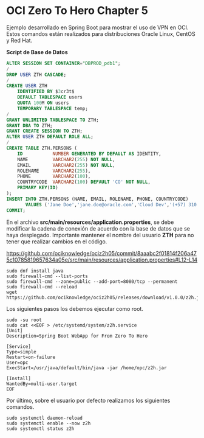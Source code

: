 # OCI Zero To Hero Chapter 5
Ejemplo desarrollado en Spring Boot para mostrar el uso de VPN en OCI. Estos comandos están realizados para distribuciones Oracle Linux, CentOS y Red Hat.

**Script de Base de Datos**

```sql
ALTER SESSION SET CONTAINER="DBPROD_pdb1";
/
DROP USER ZTH CASCADE;
/
CREATE USER ZTH 
    IDENTIFIED BY $3cr3t$
    DEFAULT TABLESPACE users 
    QUOTA 100M ON users 
    TEMPORARY TABLESPACE temp;
/
GRANT UNLIMITED TABLESPACE TO ZTH;
GRANT DBA TO ZTH;
GRANT CREATE SESSION TO ZTH;
ALTER USER ZTH DEFAULT ROLE ALL;
/
CREATE TABLE ZTH.PERSONS (
    ID           NUMBER GENERATED BY DEFAULT AS IDENTITY,
    NAME         VARCHAR2(255) NOT NULL,
    EMAIL        VARCHAR2(255) NOT NULL,
    ROLENAME     VARCHAR2(255),
    PHONE        VARCHAR2(100),
    COUNTRYCODE  VARCHAR2(100) DEFAULT 'CO' NOT NULL,
    PRIMARY KEY(ID)
);
INSERT INTO ZTH.PERSONS (NAME, EMAIL, ROLENAME, PHONE, COUNTRYCODE)
       VALUES ('Jane Doe','jane.doe@oracle.com','Cloud Dev','(+57) 310 123 4560', 'CO');
COMMIT;
```

En el archivo **src/main/resources/application.properties**, se debe modificar la cadena de conexión de acuerdo con la base de datos que se haya desplegado. Importante mantener el nombre del usuario **ZTH** para no tener que realizar cambios en el código.

https://github.com/ociknowledge/ociz2h05/commit/8aaabc2f01814f206a475c10785819657634a05e/src/main/resources/application.properties#L12-L14


```console
sudo dnf install java
sudo firewall-cmd --list-ports
sudo firewall-cmd --zone=public --add-port=8080/tcp --permanent
sudo firewall-cmd --reload
wget https://github.com/ociknowledge/ociz2h05/releases/download/v1.0.0/z2h.jar
```

Los siguientes pasos los debemos ejecutar como root.

```console
sudo -su root
sudo cat <<EOF > /etc/systemd/system/z2h.service
[Unit]
Description=Spring Boot WebApp for From Zero To Hero

[Service]
Type=simple
Restart=on-failure
User=opc
ExecStart=/usr/java/default/bin/java -jar /home/opc/z2h.jar

[Install] 
WantedBy=multi-user.target
EOF
```

Por último, sobre el usuario por defecto realizamos los siguientes comandos.

```console
sudo systemctl daemon-reload
sudo systemctl enable --now z2h
sudo systemctl status z2h
```